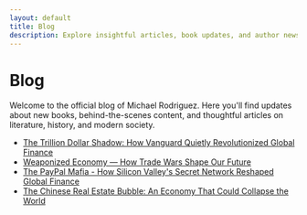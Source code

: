 ```yaml
---
layout: default
title: Blog
description: Explore insightful articles, book updates, and author news by Michael Rodriguez.
---
```


<h1>Blog</h1>

<p>Welcome to the official blog of Michael Rodriguez. Here you'll find updates about new books, behind-the-scenes content, and thoughtful articles on literature, history, and modern society.</p>

<ul>
  <li><a href="/michael-rodriguez-books/blog/the-trillion-dollar-shadow-how-vanguard-quietly-revolutionized-global-finance.html">The Trillion Dollar Shadow: How Vanguard Quietly Revolutionized Global Finance</a></li>
  <li><a href="/michael-rodriguez-books/blog/weaponized-economy.html">Weaponized Economy — How Trade Wars Shape Our Future</a></li>
  <li><a href="/michael-rodriguez-books/blog/the-paypal-mafia.html">The PayPal Mafia - How Silicon Valley's Secret Network Reshaped Global Finance</a></li>
  <li><a href="/chinese-real-estate-bubble.html">The Chinese Real Estate Bubble: An Economy That Could Collapse the World</a></li>
</ul>
